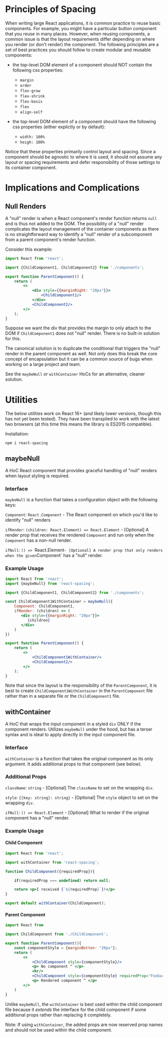 # Principles of Spacing

When writing large React applications, it is common practice to reuse basic components.
For example, you might have a particular button component that you reuse in many places.
However, when reusing components, a common issue is that the layout requirements
differ depending on where you render (or don't render) the component. The following principles
are a set of best practices you should follow to create modular and reusable components:

- the top-level DOM element of a component should NOT contain the following css properties:

	- `margin`
	- `order`
	- `flex-grow`
	- `flex-shrink`
	- `flex-basis`
	- `flex`
	- `align-self`
	
- the top-level DOM element of a component should have the following css properties (either explictly or by default):

	- `width: 100%`
	- `heigh: 100%`
	
Notice that these properties primarily control layout and spacing. Since a component should be agnostic
to where it is used, it should not assume any layout or spacing requirements and defer responsibility of
those settings to its container component.

# Implications and Complications

## Null Renders

A "null" render is when a React component's render function returns
`null` and is thus not added to the DOM. The possibility of a "null"
render complicates the layout management of the container components
as there is no straightforward way to identify a "null" render of
a subcomponent from a parent component's render function.

Consider this example:

```jsx
import React from 'react';

import {ChildComponent1, ChildComponent2} from './components';

export function ParentComponent() {
    return (
        <>
            <div style={{marginRight: "20px"}}>
                <ChildComponent1/>
            </div>
            <ChildComponent2/>
        </>
    );
}
```

Suppose we want the div that provides the margin to only attach
to the DOM if `ChildComponent1` does not "null" render. There
is no built-in solution for this.

The canonical solution is to duplicate the conditional that triggers
the "null" render in the parent component as well. Not only does
this break the core concept of encapsulation but it can be a common
source of bugs when working on a large project and team.

See the `maybeNull` or `withContainer` HoCs for an alternative, cleaner solution.

# Utilities

The below utilities work on React 16+ (and likely lower versions,
though this has not yet been tested). They have been transpiled
to work with the latest two browsers (at this time this means the library
is ES2015 compatible).

Installation:

`npm i react-spacing`


## maybeNull

A HoC React component that provides graceful handling of "null" renders
when layout styling is required.

### Interface

`maybeNull` is a function that takes a configuration object with
the following keys:

`Component`: `React.Component` - The React component on which you'd like to identify "null" renders

`ifRender`: `(children: React.Element) => React.Element` - [Optional] A render prop
that receives the rendered `Component` and run only when the `Component`
has a non-null render.

`ifNull`: `() => `React.Element` - [Optional] A render prop that only renders when the given
`Component` has a "null" render.

### Example Usage

```jsx
import React from 'react';
import {maybeNull} from 'react-spacing';

import {ChildComponent1, ChildComponent2} from './components';

const ChildComponent1WithContainer = maybeNull({
    Component: ChildComponent1,
    ifRender: (children) => (
       <div style={{marginRight: "20px"}}>
          {children}
       </div>
    )
})

export function ParentComponent() {
    return (
        <>
            <ChildComponent1WithContainer/>
            <ChildComponent2/>
        </>
    );
}
```

Note that since the layout is the responsibility of the `ParentComponent`,
it is best to create `ChildComponent1WithContainer` in the `ParentComponent`
file rather than in a separate file or the `ChildComponent1` file.

## withContainer

A HoC that wraps the input component in a styled `div` ONLY if the
component renders. Utilizes `maybeNull` under the hood, but has a
terser syntax and is ideal to apply directly in the input component
file.

### Interface

`withContainer` is a function that takes the original component
as its only argument. It adds additional props to that component
(see below).

### Additional Props

`className`: `string` - [Optional] The `className` to set on the wrapping `div`.

`style`: `{[key: string]: string}` - [Optional] The `style` object to set on
the wrapping `div`.

`ifNull`: `() => React.Element` - [Optional] What to render if the original
component has a "null" render.

### Example Usage

#### Child Component
```jsx
import React from 'react';

import withContainer from 'react-spacing';

function ChildComponent({requiredProp}){

    if(requiredProp === undefined) return null;

    return <p>I received {`${requiredProp}`}!</p>
}

export default withContainer(ChildComponent);
```

#### Parent Component
```jsx
import React from

import ChildComponent from './ChildComponent';

export function ParentComponent(){
    const componentStyle = {marginBotton: "20px"};
    return (
        <>
            <ChildComponent style={componentStyle}/>
            <p> No component ^ </p>
            <hr/>
            <ChildComponent style={componentStyle} requiredProp="Foobar"/>
            <p> Rendered component ^ </p>
        </>
    )
}
```

Unlike `maybeNull`, the `withContainer` is best
used within the child component file because it *extends* the interface
for the child component if some additional props rather than replacing it completely.

Note: If using `withContainer`, the added props are now reserved prop
names and should not be used within the child component.
